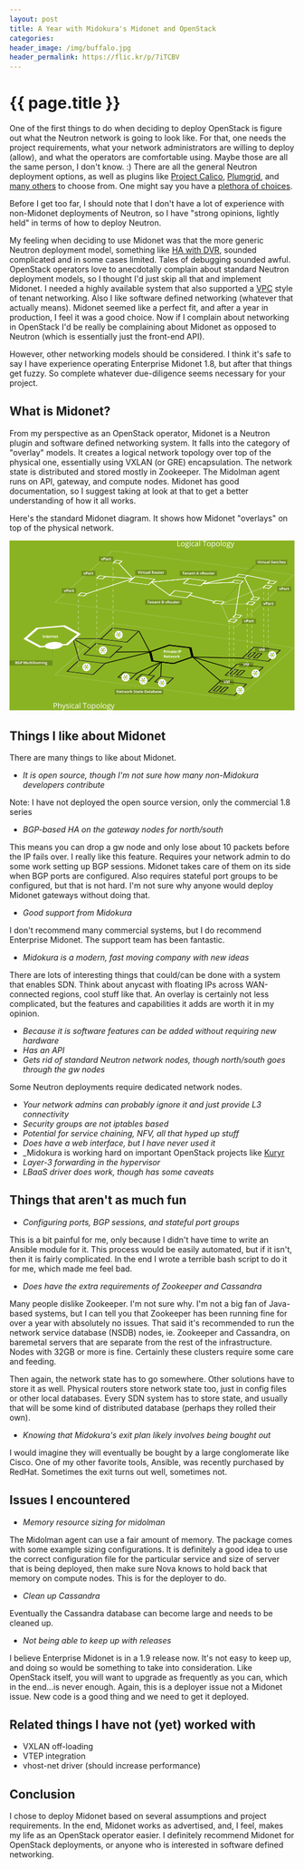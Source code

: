 ```yaml
---
layout: post
title: A Year with Midokura's Midonet and OpenStack
categories:
header_image: /img/buffalo.jpg
header_permalink: https://flic.kr/p/7iTCBV
---
```


# {{ page.title }}

One of the first things to do when deciding to deploy OpenStack is figure out what the Neutron network is going to look like. For that, one needs the project requirements, what your network administrators are willing to deploy (allow), and what the operators are comfortable using. Maybe those are all the same person, I don't know. :) There are all the general Neutron deployment options, as well as plugins like [Project Calico](http://www.projectcalico.org/), [Plumgrid](http://www.plumgrid.com/), and [many others](https://wiki.OpenStack.org/wiki/Neutron_Plugins_and_Drivers) to choose from. One might say you have a [plethora of choices](http://www.imdb.com/title/tt0092086/quotes?item=qt0400510).

Before I get too far, I should note that I don't have a lot of experience with non-Midonet deployments of Neutron, so I have "strong opinions, lightly held" in terms of how to deploy Neutron. 

My feeling when deciding to use Midonet was that the more generic Neutron deployment model, something like [HA with DVR](http://docs.openstack.org/networking-guide/scenario_dvr_ovs.html), sounded complicated and in some cases limited. Tales of debugging sounded awful. OpenStack operators love to anecdotally complain about standard Neutron deployment models, so I thought I'd just skip all that and implement Midonet. I needed a highly available system that also supported a [VPC](https://aws.amazon.com/vpc/) style of tenant networking. Also I like software defined networking (whatever that actually means). Midonet seemed like a perfect fit, and after a year in production, I feel it was a good choice. Now if I complain about networking in OpenStack I'd be really be complaining about Midonet as opposed to Neutron (which is essentially just the front-end API).

However, other networking models should be considered. I think it's safe to say I have experience operating Enterprise Midonet 1.8, but after that things get fuzzy. So complete whatever due-diligence seems necessary for your project.

## What is Midonet?

From my perspective as an OpenStack operator, Midonet is a Neutron plugin and software defined networking system. It falls into the category of "overlay" models. It creates a logical network topology over top of the physical one, essentially using VXLAN (or GRE) encapsulation. The network state is distributed and stored mostly in Zookeeper. The Midolman agent runs on API, gateway, and compute nodes. Midonet has good documentation, so I suggest taking at look at that to get a better understanding of how it all works.

Here's the standard Midonet diagram. It shows how Midonet "overlays" on top of the physical network.

![](/img/midonet_topology.png)


## Things I like about Midonet

There are many things to like about Midonet.

- _It is open source, though I'm not sure how many non-Midokura developers contribute_

Note: I have not deployed the open source version, only the commercial 1.8 series

- _BGP-based HA on the gateway nodes for north/south_

This means you can drop a gw node and only lose about 10 packets before the IP fails over. I really like this feature. Requires your network admin to do some work setting up BGP sessions. Midonet takes care of them on its side when BGP ports are configured. Also requires stateful port groups to be configured, but that is not hard. I'm not sure why anyone would deploy Midonet gateways without doing that.

- _Good support from Midokura_

I don't recommend many commercial systems, but I do recommend Enterprise Midonet. The support team has been fantastic.

- _Midokura is a modern, fast moving company with new ideas_

There are lots of interesting things that could/can be done with a system that enables SDN. Think about anycast with floating IPs across WAN-connected regions, cool stuff like that. An overlay is certainly not less complicated, but the features and capabilities it adds are worth it in my opinion.

- _Because it is software features can be added without requiring new hardware_
- _Has an API_
- _Gets rid of standard Neutron network nodes, though north/south goes through the gw nodes_

Some Neutron deployments require dedicated network nodes.

- _Your network admins can probably ignore it and just provide L3 connectivity_
- _Security groups are not iptables based_
- _Potential for service chaining, NFV, all that hyped up stuff_
- _Does have a web interface, but I have never used it_
- _Midokura is working hard on important OpenStack projects like [Kuryr](http://superuser.openStack.org/articles/project-kuryr-brings-container-networking-to-openStack-neutron_)
- _Layer-3 forwarding in the hypervisor_
- _LBaaS driver does work, though has some caveats_

## Things that aren't as much fun

- _Configuring ports, BGP sessions, and stateful port groups_

This is a bit painful for me, only because I didn't have time to write an Ansible module for it. This process would be easily automated, but if it isn't, then it is fairly complicated. In the end I wrote a terrible bash script to do it for me, which made me feel bad.

- _Does have the extra requirements of Zookeeper and Cassandra_

Many people dislike Zookeeper. I'm not sure why. I'm not a big fan of Java-based systems, but I can tell you that Zookeeper has been running fine for over a year with absolutely no issues. That said it's recommended to run the network service database (NSDB) nodes, ie. Zookeeper and Cassandra, on baremetal servers that are separate from the rest of the infrastructure. Nodes with 32GB or more is fine. Certainly these clusters require some care and feeding.

Then again, the network state has to go somewhere. Other solutions have to store it as well. Physical routers store network state too, just in config files or other local databases. Every SDN system has to store state, and usually that will be some kind of distributed database (perhaps they rolled their own).

- _Knowing that Midokura's exit plan likely involves being bought out_

I would imagine they will eventually be bought by a large conglomerate like Cisco. One of my other favorite tools, Ansible, was recently purchased by RedHat. Sometimes the exit turns out well, sometimes not.

## Issues I encountered

- _Memory resource sizing for midolman_

The Midolman agent can use a fair amount of memory. The package comes with some example sizing configurations. It is definitely a good idea to use the correct configuration file for the particular service and size of server that is being deployed, then make sure Nova knows to hold back that memory on compute nodes. This is for the deployer to do.

- _Clean up Cassandra_

Eventually the Cassandra database can become large and needs to be cleaned up.

- _Not being able to keep up with releases_

I believe Enterprise Midonet is in a 1.9 release now. It's not easy to keep up, and doing so would be something to take into consideration. Like OpenStack itself, you will want to upgrade as frequently as you can, which in the end...is never enough. Again, this is a deployer issue not a Midonet issue. New code is a good thing and we need to get it deployed.

## Related things I have not (yet) worked with

- VXLAN off-loading
- VTEP integration
- vhost-net driver (should increase performance)

## Conclusion

I chose to deploy Midonet based on several assumptions and project requirements. In the end, Midonet works as advertised, and, I feel, makes my life as an OpenStack operator easier. I definitely recommend Midonet for OpenStack deployments, or anyone who is interested in software defined networking.
